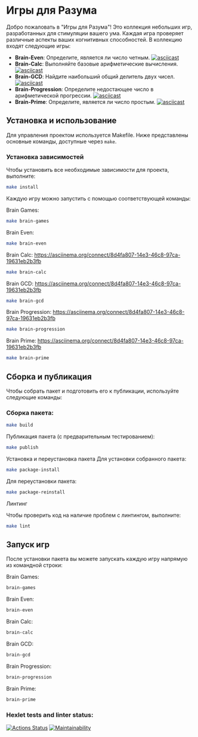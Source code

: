 # Игры для Разума

Добро пожаловать в "Игры для Разума"! Это коллекция небольших игр, разработанных для стимуляции вашего ума. Каждая игра проверяет различные аспекты ваших когнитивных способностей. В коллекцию входят следующие игры:

- **Brain-Even**: Определите, является ли число четным.
[![asciicast](https://asciinema.org/a/sDYZdQKqXPm6pR6jZLBD494Nd.svg)](https://asciinema.org/a/sDYZdQKqXPm6pR6jZLBD494Nd)
- **Brain-Calc**: Выполняйте базовые арифметические вычисления.
[![asciicast](https://asciinema.org/a/sD5erV2XKSQkz0mwtCpVZlHKi.svg)](https://asciinema.org/a/sD5erV2XKSQkz0mwtCpVZlHKi)
- **Brain-GCD**: Найдите наибольший общий делитель двух чисел.
[![asciicast](https://asciinema.org/a/OaeiqwbRxwS7LdFGjkyYvvfyq.svg)](https://asciinema.org/a/OaeiqwbRxwS7LdFGjkyYvvfyq)
- **Brain-Progression**: Определите недостающее число в арифметической прогрессии.
[![asciicast](https://asciinema.org/a/t6E5WIvqbJTTH8nm2ZbbxAkuD.svg)](https://asciinema.org/a/t6E5WIvqbJTTH8nm2ZbbxAkuD)
- **Brain-Prime**: Определите, является ли число простым.
[![asciicast](https://asciinema.org/a/pRONbJyGGYe543ftODQhh1ep6.svg)](https://asciinema.org/a/pRONbJyGGYe543ftODQhh1ep6)

## Установка и использование

Для управления проектом используется Makefile. Ниже представлены основные команды, доступные через `make`.

### Установка зависимостей

Чтобы установить все необходимые зависимости для проекта, выполните:

```sh 
make install 
```


Каждую игру можно запустить с помощью соответствующей команды:

Brain Games:
```sh
make brain-games
```
Brain Even:


```sh
make brain-even
```
Brain Calc:
 https://asciinema.org/connect/8d4fa807-14e3-46c8-97ca-19631eb2b3fb
```sh
make brain-calc
```
Brain GCD:
https://asciinema.org/connect/8d4fa807-14e3-46c8-97ca-19631eb2b3fb
```sh
make brain-gcd
```
Brain Progression:
  https://asciinema.org/connect/8d4fa807-14e3-46c8-97ca-19631eb2b3fb
```sh
make brain-progression
```

Brain Prime:
https://asciinema.org/connect/8d4fa807-14e3-46c8-97ca-19631eb2b3fb
```sh
make brain-prime
```

## Сборка и публикация

Чтобы собрать пакет и подготовить его к публикации, используйте следующие команды:

###  Сборка пакета:

```sh
make build
```

Публикация пакета (с предварительным тестированием):

```sh
make publish
```
Установка и переустановка пакета
Для установки собранного пакета:

```sh
make package-install
```
Для переустановки пакета:

```sh
make package-reinstall
```
Линтинг

Чтобы проверить код на наличие проблем с линтингом, выполните:

```sh
make lint
```


## Запуск игр
После установки пакета вы можете запускать каждую игру напрямую из командной строки:

Brain Games:

```sh
brain-games
```
Brain Even:

```sh
brain-even
```
Brain Calc:

```sh
brain-calc
```
Brain GCD:

```sh
brain-gcd
```
Brain Progression:

```sh
brain-progression
```
Brain Prime:

```sh
brain-prime
```



### Hexlet tests and linter status:
[![Actions Status](https://github.com/Minnebaevilnaz/python-project-49/actions/workflows/hexlet-check.yml/badge.svg)](https://github.com/Minnebaevilnaz/python-project-49/actions)
[![Maintainability](https://api.codeclimate.com/v1/badges/e89f68c85cc716f3aa23/maintainability)](https://codeclimate.com/github/Minnebaevilnaz/python-project-49/maintainability)